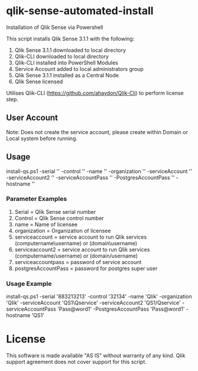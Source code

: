 # qlik-sense-automated-install
Installation of Qlik Sense via Powershell

This script installs Qlik Sense 3.1.1 with the following:

1. Qlik Sense 3.1.1 downloaded to local directory
2. Qlik-CLI downloaded to local directory
3. Qlik-CLI installed into PowerShell Modules
4. Service Account added to local administrators group
5. Qlik Sense 3.1.1 installed as a Central Node
6. Qlik Sense licensed

Utilises Qlik-CLI (https://github.com/ahaydon/Qlik-Cli) to perform license step.

## User Account
Note: Does not create the service account, please create within Domain or Local system before running.

## Usage
install-qs.ps1 -serial '' -control '' -name '' -organization '' -serviceAccount '' -serviceAccount2 '' -serviceAccountPass '' -PostgresAccountPass '' -hostname ''

### Parameter Examples
1. Serial = Qlik Sense serial number
2. Control = Qlik Sense control number
3. name = Name of licensee
4. organization = Organization of licensee
5. serviceaccount = service account to run Qlik services (computername\username) or (domain\username)
6. serviceaccount2 = service account to run Qlik services (computername/username) or (domain/username)
7. serviceaccountpass = password of service account
8. postgresAccountPass = password for postgres super user

### Usage Example
install-qs.ps1 -serial '883213213' -control '32134' -name 'Qlik' -organization 'Qlik' -serviceAccount 'QS1\Qservice' -serviceAccount2 'QS1/Qservice' -serviceAccountPass 'Pass@word1' -PostgresAccountPass 'Pass@word1' -hostname 'QS1'

# License

This software is made available "AS IS" without warranty of any kind. Qlik support agreement does not cover support for this script.
